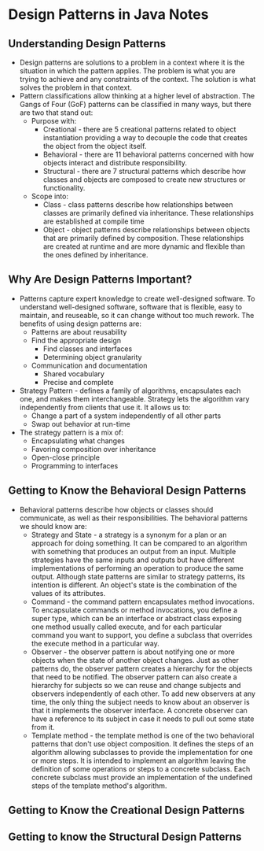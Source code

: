 # Design Patterns in Java Notes

## Understanding Design Patterns
- Design patterns are solutions to a problem in a context where it is the situation in which the pattern applies. The problem is what you are trying to achieve and any constraints of the context. The solution is what solves the problem in that context.
- Pattern classifications allow thinking at a higher level of abstraction. The Gangs of Four (GoF) patterns can be classified in many ways, but there are two that stand out:
	- Purpose with:
		- Creational - there are 5 creational patterns related to object instantiation providing a way to decouple the code that creates the object from the object itself.
		- Behavioral - there are 11 behavioral patterns concerned with how objects interact and distribute responsibility.
		- Structural - there are 7 structural patterns which describe how classes and objects are composed to create new structures or functionality. 
	- Scope into:
		- Class - class patterns describe how relationships between classes are primarily defined via inheritance. These relationships are established at compile time
		- Object - object patterns describe relationships between objects that are primarily defined by composition. These relationships are created at runtime and are more dynamic and flexible than the ones defined by inheritance.

## Why Are Design Patterns Important?
- Patterns capture expert knowledge to create well-designed software. To understand well-designed software, software that is flexible, easy to maintain, and reuseable, so it can change without too much rework. The benefits of using design patterns are:
	- Patterns are about reusability
	- Find the appropriate design
		- Find classes and interfaces
		- Determining object granularity
	- Communication and documentation 
		- Shared vocabulary
		- Precise and complete
- Strategy Pattern - defines a family of algorithms, encapsulates each one, and makes them interchangeable. Strategy lets the algorithm vary independently from clients that use it. It allows us to:
	- Change a part of a system independently of all other parts
	- Swap out behavior at run-time
- The strategy pattern is a mix of:
	- Encapsulating what changes
	- Favoring composition over inheritance
	- Open-close principle
	- Programming to interfaces

## Getting to Know the Behavioral Design Patterns
- Behavioral patterns describe how objects or classes should communicate, as well as their responsibilities. The behavioral patterns we should know are:
	- Strategy and State - a strategy is a synonym for a plan or an approach for doing something. It can be compared to an algorithm with something that produces an output from an input. Multiple strategies have the same inputs and outputs but have different implementations of performing an operation to produce the same output. Although state patterns are similar to strategy patterns, its intention is different. An object's state is the combination of the values of its attributes. 
	- Command - the command pattern encapsulates method invocations. To encapsulate commands or method invocations, you define a super type, which can be an interface or abstract class exposing one method usually called execute, and for each particular command you want to support, you define a subclass that overrides the execute method in a particular way. 
	- Observer - the observer pattern is about notifying one or more objects when the state of another object changes. Just as other patterns do, the observer pattern creates a hierarchy for the objects that need to be notified. The observer pattern can also create a hierarchy for subjects so we can reuse and change subjects and observers independently of each other. To add new observers at any time, the only thing the subject needs to know about an observer is that it implements the observer interface. A concrete observer can have a reference to its subject in case it needs to pull out some state from it. 
	- Template method - the template method is one of the two behavioral patterns that don't use object composition. It defines the steps of an algorithm allowing subclasses to provide the implementation for one or more steps. It is intended to implement an algorithm leaving the definition of some operations or steps to a concrete subclass. Each concrete subclass must provide an implementation of the undefined steps of the template method's algorithm.

## Getting to Know the Creational Design Patterns

## Getting to know the Structural Design Patterns
